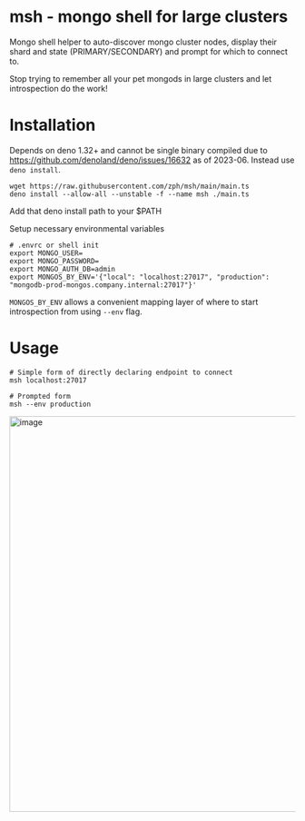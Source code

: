 # msh - mongo shell for large clusters

Mongo shell helper to auto-discover mongo cluster nodes, display their shard and state
(PRIMARY/SECONDARY) and prompt for which to connect to.

Stop trying to remember all your pet mongods in large clusters and let introspection do the work!

# Installation

Depends on deno 1.32+ and cannot be single binary compiled due to
https://github.com/denoland/deno/issues/16632 as of 2023-06. Instead use `deno install`.

```
wget https://raw.githubusercontent.com/zph/msh/main/main.ts
deno install --allow-all --unstable -f --name msh ./main.ts
```

Add that deno install path to your $PATH

Setup necessary environmental variables

```
# .envrc or shell init
export MONGO_USER=
export MONGO_PASSWORD=
export MONGO_AUTH_DB=admin
export MONGOS_BY_ENV='{"local": "localhost:27017", "production": "mongodb-prod-mongos.company.internal:27017"}'
```

`MONGOS_BY_ENV` allows a convenient mapping layer of where to start introspection from using `--env`
flag.

# Usage

```
# Simple form of directly declaring endpoint to connect
msh localhost:27017

# Prompted form
msh --env production
```

<img width="697" alt="image" src="https://github.com/zph/msh/assets/1026584/003599bd-440d-465d-9900-7f884c3feb08">
